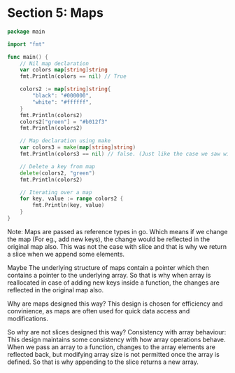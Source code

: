 # Section 5: Maps

```go
package main

import "fmt"

func main() {
	// Nil map declaration
	var colors map[string]string
	fmt.Println(colors == nil) // True

	colors2 := map[string]string{
		"black": "#000000",
		"white": "#ffffff",
	}
	fmt.Println(colors2)
	colors2["green"] = "#b012f3"
	fmt.Println(colors2)

	// Map declaration using make
	var colors3 = make(map[string]string)
	fmt.Println(colors3 == nil) // false. (Just like the case we saw with slices)

	// Delete a key from map
	delete(colors2, "green")
	fmt.Println(colors2)

	// Iterating over a map
	for key, value := range colors2 {
		fmt.Println(key, value)
	}
}
```

Note: Maps are passed as reference types in go. Which means if we change the map (For eg., add new keys), the change would be reflected in the original map also. This was not the case with slice and that is why we return a slice when we append some elements.

Maybe The underlying structure of maps contain a pointer which then contains a pointer to the underlying array. So that is why when array is reallocated in case of adding new keys inside a function, the changes are reflected in the original map also.

Why are maps designed this way? This design is chosen for efficiency and convinience, as maps are often used for quick data access and modifications.

So why are not slices designed this way? 
Consistency with array behaviour: This design maintains some consistency with how array operations behave. When we pass an array to a function, changes to the array elements are reflected back, but modifying array size is not permitted once the array is defined. So that is why appending to the slice returns a new array.

